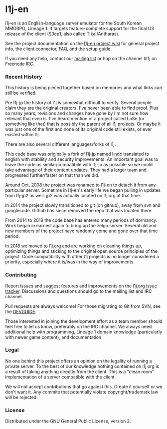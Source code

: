 # l1j-en

l1j-en is an English-language server emulator for the South Korean MMORPG,
Lineage 1.  It targets feature-complete support for the final US release of the
client (S3ep1, also called Tikal/Antharas).

See the project documentation on the
[l1j-en project wiki](https://code.l1j.org/l1j/classic/wikis/home) for general
project info, the client connector, FAQ, and the setup guide.

If you need any help, contact our
[mailing list](https://groups.google.com/forum/#!forum/l1j-en) or hop on the
channel #l1j on Freenode IRC.

### Recent History

This history is being pieced together based on memories and what links can still 
be verified.

Pre l1j-jp the history of l1j is somewhat difficult to verify.  Several people
claim they are the original creators.  I've never been able to find proof. Plus
so many years, revisions and changes have gone by I'm not sure how relevant that
even is. I've heard mention of a project called LoSe (or something like that)
that is possibly the parent of all l1j projects.  Or maybe it was just one of 
the first and none of its original code still exists, or ever existed within l1j.

There are also several different languages/forks of l1j.  

This code base was originally a fork of 
[l1j-jp](https://code.google.com/archive/p/l1j-jp/) named 
[lindc](https://code.google.com/archive/p/lindc/) 
translated to english with stability and security improvements. An important goal 
was to leave the code as similar/compatibile with l1j-jp as possible so we could 
take advantage of their content updates.  They had a larger team and progressed 
further/faster on that than we did.  

Around Oct, 2008 the project was renamed to l1j-en to detach it from any 
particular server.  Sometime in l1j-en's early life we began pulling in updates
from l1j-jp2 as well.  jp2 was actually located on l1j.org at that time.

In 2014 the project slowly transitioned to git (on github), away from svn and 
googlecode. Github has since removed the repo that was located there.

From 2014 to 2018 the code base has entered many periods of dormancy.  Work began
in earnest again to bring up the zelgo server. Several old and new
members of the project have randomly come and gone over that time period.  

In 2018 we moved to l1j.org and are working on cleaning things up, optimizing 
things and sticking to the original open source principles of the project.
Code compatibility with other l1j projects is no longer considered a priority, 
especially where it is/was in the way of improvements.

### Contributing

Report issues and suggest features and improvements on the
[l1j.org issue tracker](https://code.l1j.org/l1j/classic/issues). Discussions and questions
should go to the mailing list and IRC channel.

Pull requests are always welcome!  For those migrating to Git from SVN, see the
[DEVGUIDE](DEVGUIDE.md).

Those interested in joining the development effort as a team member should feel
free to let us know, preferably on the IRC channel.  We always need additional
help with programming, Lineage 1 domain knowledge (particularly with newer
game content), and documentation.

### Legal

No one behind this project offers an opinion on the legality of running a private server.
To the best of our knowledge nothing contained on l1j.org is a result of taking anything
directly from the client.  This is a "clean room" implementation of a server compatible
with the client. 

We will not accept contributions that go against this.  Create it yourself or we don't
want it. Any commits that potentially violate copyright/trademark law will be rejected.

### License

Distributed under the GNU General Public License, version 2.
